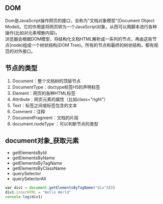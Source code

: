 ## DOM 
Dom是JavaScript操作网页的接口，全称为"文档对象模型"(Document Object Model)。它的作用是将网页转为一个JavaScript对象，从而可以用脚本进行各种操作(比如对元素增删内容)。</br>
浏览器会根据DOM模型，将结构化文档HTML解析成一系列的节点，再由这些节点(node)组成一个树状结构(DOM Tree)。所有的节点和最终的树状结构，都有规范的对外接口。

## 节点的类型
1. Document：整个文档树的顶层节点
2. DocumentType：doctype标签H5的声明标签
3. Element：网页的各种HTML标签
4. Attribute：网页元素的属性（比如class="right"）
5. Text：标签之间或标签包含的文本
6. Comment：注释
7. DocumentFragment：文档的片段
8. document.nodeType ：可以判断节点的类型

## document对象_获取元素
- getElementsById
- getElementsByName
- getElementsByTagName
- getElementsByClassName
- querySelector
- querySelectorAll

```javascript
var div1 = document.getElementsByTagName("div")[0]
div1.innerHTML = "Hello World"
console.log(div1)
```



